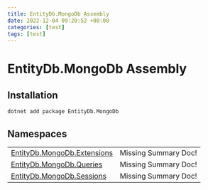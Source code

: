 ```yaml
---
title: EntityDb.MongoDb Assembly
date: 2022-12-04 09:20:52 +00:00
categories: [test]
tags: [test]
---
```


# EntityDb.MongoDb Assembly
## Installation
```sh
dotnet add package EntityDb.MongoDb
```
## Namespaces
<table><tr><td><a href='/posts/dotnet-entitydb-mongodb-extensions'>EntityDb.MongoDb.Extensions</a></td><td>Missing Summary Doc!</td></tr><tr><td><a href='/posts/dotnet-entitydb-mongodb-queries'>EntityDb.MongoDb.Queries</a></td><td>Missing Summary Doc!</td></tr><tr><td><a href='/posts/dotnet-entitydb-mongodb-sessions'>EntityDb.MongoDb.Sessions</a></td><td>Missing Summary Doc!</td></tr></table>
